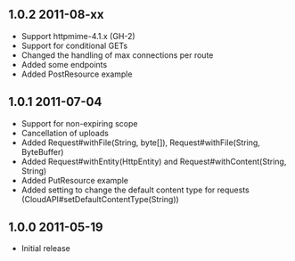 ## 1.0.2 2011-08-xx

  * Support httpmime-4.1.x (GH-2)
  * Support for conditional GETs
  * Changed the handling of max connections per route
  * Added some endpoints
  * Added PostResource example

## 1.0.1 2011-07-04

  * Support for non-expiring scope
  * Cancellation of uploads
  * Added Request#withFile(String, byte[]), Request#withFile(String, ByteBuffer)
  * Added Request#withEntity(HttpEntity) and Request#withContent(String, String)
  * Added PutResource example
  * Added setting to change the default content type for requests
    (CloudAPI#setDefaultContentType(String))

## 1.0.0 2011-05-19

  * Initial release
